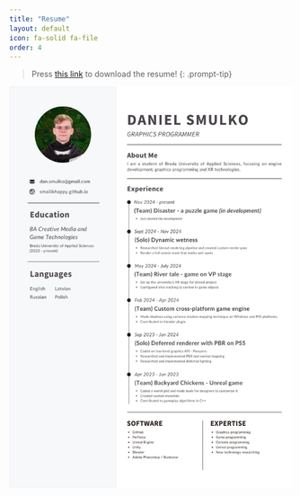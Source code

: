 ```yaml
---
title: "Resume"
layout: default
icon: fa-solid fa-file
order: 4
---
```


> Press [this link](../assets/post_data/home/Daniel_Smulko.pdf "Download") to download the resume!
{: .prompt-tip}

![PDF as jpg](../assets/post_data/home/Daniel_Smulko.png)
